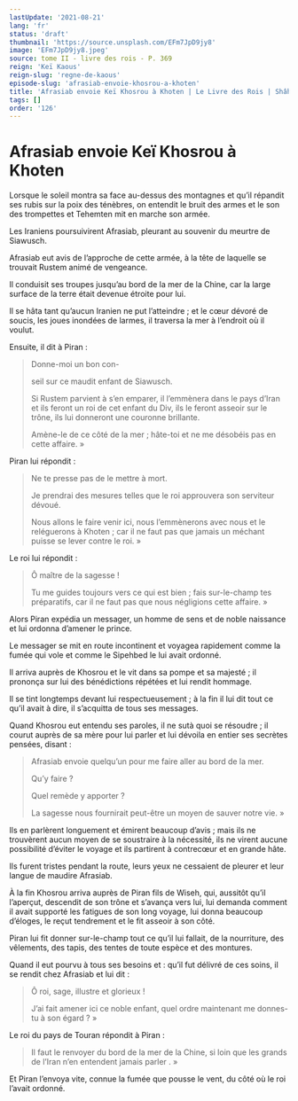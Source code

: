 ```yaml
---
lastUpdate: '2021-08-21'
lang: 'fr'
status: 'draft'
thumbnail: 'https://source.unsplash.com/EFm7JpD9jy8'
image: 'EFm7JpD9jy8.jpeg'
source: tome II - livre des rois - P. 369
reign: 'Keï Kaous'
reign-slug: 'regne-de-kaous'
episode-slug: 'afrasiab-envoie-khosrou-a-khoten'
title: 'Afrasiab envoie Keï Khosrou à Khoten | Le Livre des Rois | Shâhnâmeh'
tags: []
order: '126'
---
```


<!-- LTeX: language=fr -->

# Afrasiab envoie Keï Khosrou à Khoten

Lorsque le soleil montra sa face au-dessus des montagnes et qu’il répandit ses rubis sur la poix des ténèbres, on entendit le bruit des armes et le son des trompettes et Tehemten mit en marche son armée.

Les Iraniens poursuivirent Afrasiab, pleurant au souvenir du meurtre de Siawusch.

Afrasiab eut avis de l’approche de cette armée, à la tête de laquelle se trouvait Rustem animé de vengeance.

Il conduisit ses troupes jusqu’au bord de la mer de la Chine, car la large surface de la terre était devenue étroite pour lui.

Il se hâta tant qu’aucun Iranien ne put l’atteindre ; et le cœur dévoré de soucis, les joues inondées de larmes, il traversa la mer à l’endroit où il voulut.

Ensuite, il dit à Piran :

> Donne-moi un bon con-
>
> seil sur ce maudit enfant de Siawusch.
>
> Si Rustem parvient à s’en emparer, il l’emmènera dans le pays d’Iran et ils feront un roi de cet enfant du Div, ils le feront asseoir sur le trône, ils lui donneront une couronne brillante.
>
> Amène-le de ce côté de la mer ; hâte-toi et ne me désobéis pas en cette affaire. »

Piran lui répondit :

> Ne te presse pas de le mettre à mort.
>
> Je prendrai des mesures telles que le roi approuvera son serviteur dévoué.
>
> Nous allons le faire venir ici, nous l’emmènerons avec nous et le reléguerons à Khoten ; car il ne faut pas que jamais un méchant puisse se lever contre le roi. »

Le roi lui répondit :

> Ô maître de la sagesse !
>
> Tu me guides toujours vers ce qui est bien ; fais sur-le-champ tes préparatifs, car il ne faut pas que nous négligions cette affaire. »

Alors Piran expédia un messager, un homme de sens et de noble naissance et lui ordonna d’amener le prince.

Le messager se mit en route incontinent et voyagea rapidement comme la fumée qui vole et comme le Sipehbed le lui avait ordonné.

Il arriva auprès de Khosrou et le vit dans sa pompe et sa majesté ; il prononça sur lui des bénédictions répétées et lui rendit hommage.

Il se tint longtemps devant lui respectueusement ; à la fin il lui dit tout ce qu’il avait à dire, il s’acquitta de tous ses messages.

Quand Khosrou eut entendu ses paroles, il ne sutà quoi se résoudre ; il courut auprès de sa mère pour lui parler et lui dévoila en entier ses secrètes pensées, disant :

> Afrasiab envoie quelqu’un pour me faire aller au bord de la mer.
>
> Qu’y faire ?
>
> Quel remède y apporter ?
>
> La sagesse nous fournirait peut-être un moyen de sauver notre vie. »

Ils en parlèrent longuement et émirent beaucoup d’avis ; mais ils ne trouvèrent aucun moyen de se soustraire à la nécessité, ils ne virent aucune possibilité d’éviter le voyage et ils partirent à contrecœur et en grande hâte.

Ils furent tristes pendant la route, leurs yeux ne cessaient de pleurer et leur langue de maudire Afrasiab.

À la fin Khosrou arriva auprès de Piran fils de Wiseh, qui, aussitôt qu’il l’aperçut, descendit de son trône et s’avança vers lui, lui demanda comment il avait supporté les fatigues de son long voyage, lui donna beaucoup d’éloges, le reçut tendrement et le fit asseoir à son côté.

Piran lui fit donner sur-le-champ tout ce qu’il lui fallait, de la nourriture, des vêlements, des tapis, des tentes de toute espèce et des montures.

Quand il eut pourvu à tous ses besoins et : qu’il fut délivré de ces soins, il se rendit chez Afrasiab et lui dit :

> Ô roi, sage, illustre et glorieux !
>
> J’ai fait amener ici ce noble enfant, quel ordre maintenant me donnes-tu à son égard ? »

Le roi du pays de Touran répondit à Piran :

> Il faut le renvoyer du bord de la mer de la Chine, si loin que les grands de l’Iran n’en entendent jamais parler . »

Et Piran l’envoya vite, connue la fumée que pousse le vent, du côté où le roi l’avait ordonné.
